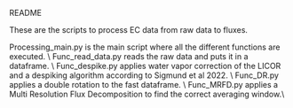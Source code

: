 README

These are the scripts to process EC data from raw data to fluxes. 

Processing_main.py is the main script where all the different functions are executed. \\
Func_read_data.py reads the raw data and puts it in a dataframe. \\
Func_despike.py applies water vapor correction of the LICOR and a despiking algorithm according to Sigmund et al 2022. \\
Func_DR.py applies a double rotation to the fast dataframe. \\
Func_MRFD.py applies a Multi Resolution Flux Decomposition to find the correct averaging window.\\





